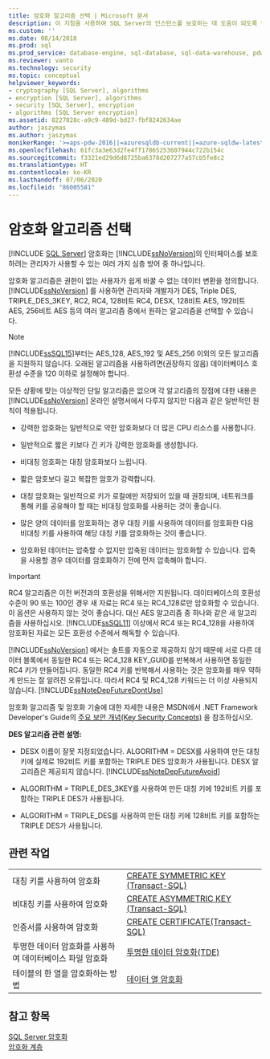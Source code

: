 ```yaml
---
title: 암호화 알고리즘 선택 | Microsoft 문서
description: 이 지침을 사용하여 SQL Server의 인스턴스를 보호하는 데 도움이 되도록 몇 가지 일반적인 알고리즘을 지원하는 암호화 알고리즘을 선택할 수 있습니다.
ms.custom: ''
ms.date: 08/14/2018
ms.prod: sql
ms.prod_service: database-engine, sql-database, sql-data-warehouse, pdw
ms.reviewer: vanto
ms.technology: security
ms.topic: conceptual
helpviewer_keywords:
- cryptography [SQL Server], algorithms
- encryption [SQL Server], algorithms
- security [SQL Server], encryption
- algorithms [SQL Server encryption]
ms.assetid: 8227028c-a9c9-489d-bd27-fbf8242634ae
author: jaszymas
ms.author: jaszymas
monikerRange: '>=aps-pdw-2016||=azuresqldb-current||=azure-sqldw-latest||>=sql-server-2016||=sqlallproducts-allversions||>=sql-server-linux-2017||=azuresqldb-mi-current'
ms.openlocfilehash: 61fc3a3e63d2fe4ff17865253607944c722b154c
ms.sourcegitcommit: f3321ed29d6d8725ba6378d207277a57cb5fe8c2
ms.translationtype: HT
ms.contentlocale: ko-KR
ms.lasthandoff: 07/06/2020
ms.locfileid: "86005581"
---
```

# <a name="choose-an-encryption-algorithm"></a>암호화 알고리즘 선택
[!INCLUDE [SQL Server](../../../includes/applies-to-version/sql-asdb-asdbmi-asa-pdw.md)]
  암호화는 [!INCLUDE[ssNoVersion](../../../includes/ssnoversion-md.md)]의 인터페이스를 보호하려는 관리자가 사용할 수 있는 여러 가지 심층 방어 중 하나입니다.  
  
 암호화 알고리즘은 권한이 없는 사용자가 쉽게 바꿀 수 없는 데이터 변환을 정의합니다. [!INCLUDE[ssNoVersion](../../../includes/ssnoversion-md.md)] 를 사용하면 관리자와 개발자가 DES, Triple DES, TRIPLE_DES_3KEY, RC2, RC4, 128비트 RC4, DESX, 128비트 AES, 192비트 AES, 256비트 AES 등의 여러 알고리즘 중에서 원하는 알고리즘을 선택할 수 있습니다.  
  
> [!NOTE]  
>  [!INCLUDE[ssSQL15](../../../includes/sssql15-md.md)]부터는 AES_128, AES_192 및 AES_256 이외의 모든 알고리즘을 지원하지 않습니다. 오래된 알고리즘을 사용하려면(권장하지 않음) 데이터베이스 호환성 수준을 120 이하로 설정해야 합니다.  
  
 모든 상황에 맞는 이상적인 단일 알고리즘은 없으며 각 알고리즘의 장점에 대한 내용은 [!INCLUDE[ssNoVersion](../../../includes/ssnoversion-md.md)] 온라인 설명서에서 다루지 않지만 다음과 같은 일반적인 원칙이 적용됩니다.  
  
-   강력한 암호화는 일반적으로 약한 암호화보다 더 많은 CPU 리소스를 사용합니다.  
  
-   일반적으로 짧은 키보다 긴 키가 강력한 암호화를 생성합니다.  
  
-   비대칭 암호화는 대칭 암호화보다 느립니다.  
  
-   짧은 암호보다 길고 복잡한 암호가 강력합니다.  

-   대칭 암호화는 일반적으로 키가 로컬에만 저장되어 있을 때 권장되며, 네트워크를 통해 키를 공유해야 할 때는 비대칭 암호화를 사용하는 것이 좋습니다.
  
-   많은 양의 데이터를 암호화하는 경우 대칭 키를 사용하여 데이터를 암호화한 다음 비대칭 키를 사용하여 해당 대칭 키를 암호화하는 것이 좋습니다.  
  
-   암호화된 데이터는 압축할 수 없지만 압축된 데이터는 암호화할 수 있습니다. 압축을 사용할 경우 데이터를 암호화하기 전에 먼저 압축해야 합니다.  
  
> [!IMPORTANT]  
>  RC4 알고리즘은 이전 버전과의 호환성을 위해서만 지원됩니다. 데이터베이스의 호환성 수준이 90 또는 100인 경우 새 자료는 RC4 또는 RC4_128로만 암호화할 수 있습니다. 이 옵션은 사용하지 않는 것이 좋습니다. 대신 AES 알고리즘 중 하나와 같은 새 알고리즘을 사용하십시오. [!INCLUDE[ssSQL11](../../../includes/sssql11-md.md)] 이상에서 RC4 또는 RC4_128을 사용하여 암호화된 자료는 모든 호환성 수준에서 해독할 수 있습니다.  
>   
>  [!INCLUDE[ssNoVersion](../../../includes/ssnoversion-md.md)] 에서는 솔트를 자동으로 제공하지 않기 때문에 서로 다른 데이터 블록에서 동일한 RC4 또는 RC4_128 KEY_GUID를 반복해서 사용하면 동일한 RC4 키가 만들어집니다. 동일한 RC4 키를 반복해서 사용하는 것은 암호화를 매우 약하게 만드는 잘 알려진 오류입니다. 따라서 RC4 및 RC4_128 키워드는 더 이상 사용되지 않습니다. [!INCLUDE[ssNoteDepFutureDontUse](../../../includes/ssnotedepfuturedontuse-md.md)]  
  
 암호화 알고리즘 및 암호화 기술에 대한 자세한 내용은 MSDN에서 .NET Framework Developer's Guide의 [주요 보안 개념(Key Security Concepts)](https://go.microsoft.com/fwlink/?LinkId=62082) 을 참조하십시오.  
  
 **DES 알고리즘 관련 설명:**  
  
-   DESX 이름이 잘못 지정되었습니다. ALGORITHM = DESX를 사용하여 만든 대칭 키에 실제로 192비트 키를 포함하는 TRIPLE DES 암호화가 사용됩니다. DESX 알고리즘은 제공되지 않습니다. [!INCLUDE[ssNoteDepFutureAvoid](../../../includes/ssnotedepfutureavoid-md.md)]  
  
-   ALGORITHM = TRIPLE_DES_3KEY를 사용하여 만든 대칭 키에 192비트 키를 포함하는 TRIPLE DES가 사용됩니다.  
  
-   ALGORITHM = TRIPLE_DES를 사용하여 만든 대칭 키에 128비트 키를 포함하는 TRIPLE DES가 사용됩니다.  
  
## <a name="related-tasks"></a>관련 작업  
  
|||  
|-|-|  
|대칭 키를 사용하여 암호화|[CREATE SYMMETRIC KEY &#40;Transact-SQL&#41;](../../../t-sql/statements/create-symmetric-key-transact-sql.md)|  
|비대칭 키를 사용하여 암호화|[CREATE ASYMMETRIC KEY &#40;Transact-SQL&#41;](../../../t-sql/statements/create-asymmetric-key-transact-sql.md)|  
|인증서를 사용하여 암호화|[CREATE CERTIFICATE&#40;Transact-SQL&#41;](../../../t-sql/statements/create-certificate-transact-sql.md)|  
|투명한 데이터 암호화를 사용하여 데이터베이스 파일 암호화|[투명한 데이터 암호화&#40;TDE&#41;](../../../relational-databases/security/encryption/transparent-data-encryption.md)|  
|테이블의 한 열을 암호화하는 방법|[데이터 열 암호화](../../../relational-databases/security/encryption/encrypt-a-column-of-data.md)|  
  
## <a name="see-also"></a>참고 항목  
 [SQL Server 암호화](../../../relational-databases/security/encryption/sql-server-encryption.md)   
 [암호화 계층](../../../relational-databases/security/encryption/encryption-hierarchy.md)  
  
  
